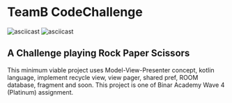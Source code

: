 # TeamB CodeChallenge
![asciicast](https://img.shields.io/badge/Android-Studio-green)
![asciicast](https://img.shields.io/badge/Kotlin-Language-yellow)

## A Challenge playing Rock Paper Scissors

This minimum viable project uses Model-View-Presenter concept, kotlin language, implement recycle view, view pager, shared pref, ROOM database, fragment and soon.
This project is one of Binar Academy Wave 4 (Platinum) assignment.
